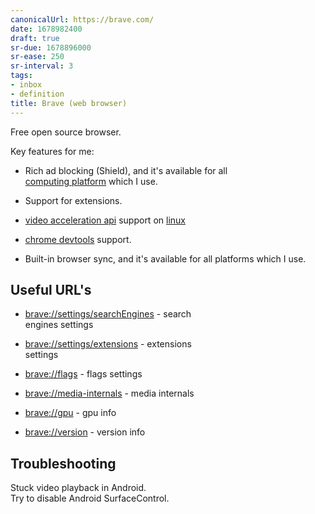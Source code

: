 ```yaml
---
canonicalUrl: https://brave.com/
date: 1678982400
draft: true
sr-due: 1678896000
sr-ease: 250
sr-interval: 3
tags:
- inbox
- definition
title: Brave (web browser)
---
```

   
Free open source browser.   
   
Key features for me:   
   
   
- Rich ad blocking (Shield), and it's available for all   
  [computing platform](./computing%20platform.md) which I use.   
   
- Support for extensions.   
- [video acceleration api](./video%20acceleration%20api.md) support on [linux](./linux.md)   
- [chrome devtools](./chrome%20devtools.md) support.   
- Built-in browser sync, and it's available for all platforms which I use.   
   
## Useful URL's   
   
   
- [brave://settings/searchEngines](brave://settings/searchEngines) - search   
  engines settings   
   
- [brave://settings/extensions](brave://settings/extensions) - extensions   
  settings   
   
- [brave://flags](brave://flags) - flags settings   
- [brave://media-internals](brave://media-internals) - media internals   
- [brave://gpu](brave://gpu) - gpu info   
- [brave://version](brave://version) - version info   
   
## Troubleshooting   
   
Stuck video playback in Android.   
Try to disable Android SurfaceControl.